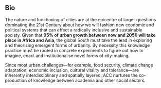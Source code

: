 ## Bio

The nature and functioning of cities are at the epicentre of larger questions dominating the 21st Century about how we will fashion new economic and political systems that can effect a radically inclusive and sustainable society. Given that **95% of urban growth between now and 2050 will take place in Africa and Asia**, the global South must take the lead in exploring and theorising emergent forms of urbanity. By necessity this knowledge practice must be rooted in concrete experiments to figure out how to imagine, enact and institutionalise novel forms of city-making.

Since most urban challenges—for example, food security, climate change adaptation, economic inclusion, cultural vitality and tolerance—are inherently interdisciplinary and spatially layered, ACC nurtures the co-production of knowledge between academia and other social sectors.